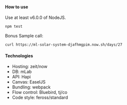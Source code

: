 #### How to use

Use at least v6.0.0 of NodeJS.

```bash
npm test
```

Bonus Sample call:

```bash
curl https://ml-solar-system-djafhmgpim.now.sh/days/27
```

#### Technologies

- Hosting: zeit/now
- DB: mLab
- API: Hapi
- Canvas: EaselJS
- Bundling: webpack
- Flow control: Bluebird, tj/co
- Code style: feross/standard

